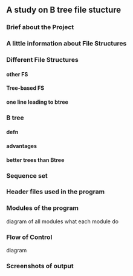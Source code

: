 ## A study on B tree file stucture

### Brief about the Project

### A little information about File Structures

### Different File Structures
#### other FS
#### Tree-based FS
#### one line leading to btree

### B tree
#### defn
#### advantages
#### better trees than Btree

### Sequence set

### Header files used in the program

### Modules of the program
diagram of all modules
what each module do

### Flow of Control
diagram

### Screenshots of output
